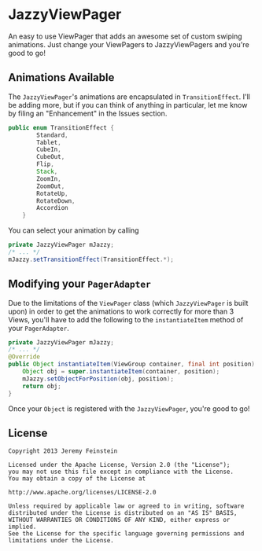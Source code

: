 JazzyViewPager
==============

An easy to use ViewPager that adds an awesome set of custom swiping animations. Just change your ViewPagers to JazzyViewPagers and you're good to go!


Animations Available
-------
The `JazzyViewPager`'s animations are encapsulated in `TransitionEffect`. I'll be adding more, but if you can think of anything 
in particular, let me know by filing an "Enhancement" in the Issues section.
```java
public enum TransitionEffect {
    	Standard,
		Tablet,
		CubeIn,
		CubeOut,
		Flip,
		Stack,
		ZoomIn,
		ZoomOut,
		RotateUp,
		RotateDown,
		Accordion
	}
```
You can select your animation by calling
```java
private JazzyViewPager mJazzy;
/* ... */
mJazzy.setTransitionEffect(TransitionEffect.*);
```


Modifying your `PagerAdapter`
-------
Due to the limitations of the `ViewPager` class (which `JazzyViewPager` is built upon) in order to get the animations to work correctly 
for more than 3 Views, you'll have to add the following to the `instantiateItem` method of your `PagerAdapter`.
```java
private JazzyViewPager mJazzy;
/* ... */
@Override
public Object instantiateItem(ViewGroup container, final int position) {
    Object obj = super.instantiateItem(container, position);
	mJazzy.setObjectForPosition(obj, position);
	return obj;
}
```
Once your `Object` is registered with the `JazzyViewPager`, you're good to go!

License
-------

    Copyright 2013 Jeremy Feinstein
    
    Licensed under the Apache License, Version 2.0 (the "License");
    you may not use this file except in compliance with the License.
    You may obtain a copy of the License at
    
    http://www.apache.org/licenses/LICENSE-2.0
    
    Unless required by applicable law or agreed to in writing, software
    distributed under the License is distributed on an "AS IS" BASIS,
    WITHOUT WARRANTIES OR CONDITIONS OF ANY KIND, either express or implied.
    See the License for the specific language governing permissions and
    limitations under the License.
